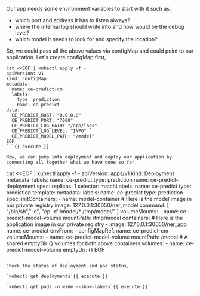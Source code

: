 Our app needs some environment variables to start with it such as,

* which port and address it has to listen always?
* where the internal log should write into and how would be the debug level?
* which model it needs to look for and specify the location?

So, we could pass all the above values via configMap and could point to our application. Let's create configMap first,

```
cat <<EOF | kubectl apply -f -
apiVersion: v1
kind: ConfigMap
metadata:
  name: ce-predict-cm
  labels:
    type: prediction
    name: ce-predict
data:
  CE_PREDICT_HOST: "0.0.0.0"
  CE_PREDICT_PORT: "7000"
  CE_PREDICT_LOG_PATH: "/app/logs"
  CE_PREDICT_LOG_LEVEL: "INFO"
  CE_PREDICT_MODEL_PATH: "/model"
EOF
```{{ execute }}

Now, we can jump into deployment and deploy our application by connecting all together what we have done so far,

```
cat <<EOF | kubectl apply -f -
apiVersion: apps/v1
kind: Deployment
metadata:
  labels:
      name: ce-predict
      type: prediction
  name: ce-predict-deployment
spec:
  replicas: 1
  selector:
    matchLabels:
      name: ce-predict
      type: prediction
  template:
    metadata:
      labels:
        name: ce-predict
        type: prediction
    spec:
      initContainers:
      - name: model-container
        # Here is the model image in our private registry
        image: 127.0.0.1:30050/ner_model
        command: [ "/bin/sh","-c", "cp -rf /model/* /tmp/model/" ]
        volumeMounts:
          - name: ce-predict-model-volume
            mountPath: /tmp/model
      containers:
        # Here is the application image in our private registry
      - image: 127.0.0.1:30050/ner_app
        name: ce-predict
        envFrom:
        - configMapRef:
            name: ce-predict-cm
        volumeMounts:
          - name: ce-predict-model-volume
            mountPath: /model
      # A shared emptyDir {} volumes for both above containers
      volumes:
        - name: ce-predict-model-volume
          emptyDir: {}
EOF
```{{ execute }}

Check the status of deployment and pod status,

`kubectl get deployments`{{ execute }}

`kubectl get pods -o wide --show-labels`{{ execute }}